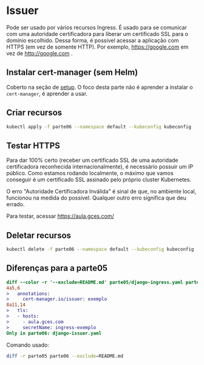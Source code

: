 # Issuer

Pode ser usado por vários recursos Ingress. É usado para se comunicar com uma autoridade certificadora para liberar um certificado SSL para o domínio escolhido. Dessa forma, é possível acessar a aplicação com HTTPS (em vez de somente HTTP). Por exemplo, <https://google.com> em vez de <http://google.com> .

## Instalar cert-manager (sem Helm)

Coberto na seção de [setup](../setup). O foco desta parte não é aprender a instalar o `cert-manager`, é aprender a usar.

## Criar recursos

```bash
kubectl apply -f parte06 --namespace default --kubeconfig kubeconfig
```

## Testar HTTPS

Para dar 100% certo (receber um certificado SSL de uma autoridade certificadora reconhecida internacionalmente), é necessário possuir um IP público. Como estamos rodando localmente, o máximo que vamos conseguir é um certificado SSL assinado pelo próprio cluster Kubernetes.

O erro "Autoridade Certificadora Inválida" é sinal de que, no ambiente local, funcionou na medida do possível. Qualquer outro erro significa que deu errado.

Para testar, acessar <https://aula.gces.com/>

## Deletar recursos

```bash
kubectl delete -f parte06 --namespace default --kubeconfig kubeconfig
```

## Diferenças para a parte05

```diff
diff --color -r '--exclude=README.md' parte05/django-ingress.yaml parte06/django-ingress.yaml
4a5,6
>   annotations:
>     cert-manager.io/issuer: exemplo
8a11,14
>   tls:
>   - hosts:
>     - aula.gces.com
>     secretName: ingress-exemplo
Only in parte06: django-issuer.yaml
```

Comando usado:

```bash
diff -r parte05 parte06 --exclude=README.md
```
